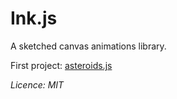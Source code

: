 # Ink.js

A sketched canvas animations library.

First project: [asteroids.js](https://github.com/sadasant/asteroids.js)

*Licence: MIT*
